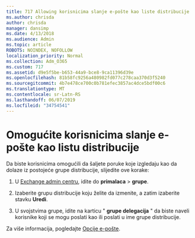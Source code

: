 ```yaml
---
title: 717 Allowing korisnicima slanje e-pošte kao liste distribucije
ms.author: chrisda
author: chrisda
manager: dansimp
ms.date: 4/13/2018
ms.audience: Admin
ms.topic: article
ROBOTS: NOINDEX, NOFOLLOW
localization_priority: Normal
ms.collection: Adm_O365
ms.custom: 717
ms.assetid: d9e5f5be-b653-44a9-bce8-9ca11396d39e
ms.openlocfilehash: 81b58fc9256a480982fd077c278caa370d3f5240
ms.sourcegitcommit: 4b7e478ce700c0b781efec3857ac4dce5bdf00c6
ms.translationtype: MT
ms.contentlocale: sr-Latn-RS
ms.lasthandoff: 06/07/2019
ms.locfileid: "34754541"
---
```

# <a name="allow-users-to-send-email-as-a-distribution-group"></a>Omogućite korisnicima slanje e-pošte kao listu distribucije

Da biste korisnicima omogućili da šaljete poruke koje izgledaju kao da dolaze iz postojeće grupe distribucije, slijedite ove korake:

1. U [Exchange admin centru](https://outlook.office365.com/ecp/), idite do **primalaca** \> **grupe**.

2. Izaberite grupu distribucije koju želite da izmenite, a zatim izaberite stavku **Uredi**.

3. U svojstvima grupe, idite na karticu " **grupe delegacija** " da biste naveli korisnike koji se mogu poslati kao ili poslati u ime grupe distribucije.

Za više informacija, pogledajte [Opcije e-pošte](https://technet.microsoft.com/library/bb124513.aspx#groupdelegation).
